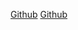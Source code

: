 [Github](https://github.com/kamivillabla/SCL019-md-links)
[Github](https://github.com/kuveee/SCL019-md-nose)
